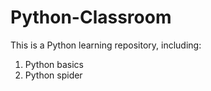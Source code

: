 # Python-Classroom
This is a Python learning repository, including:
1. Python basics
2. Python spider
